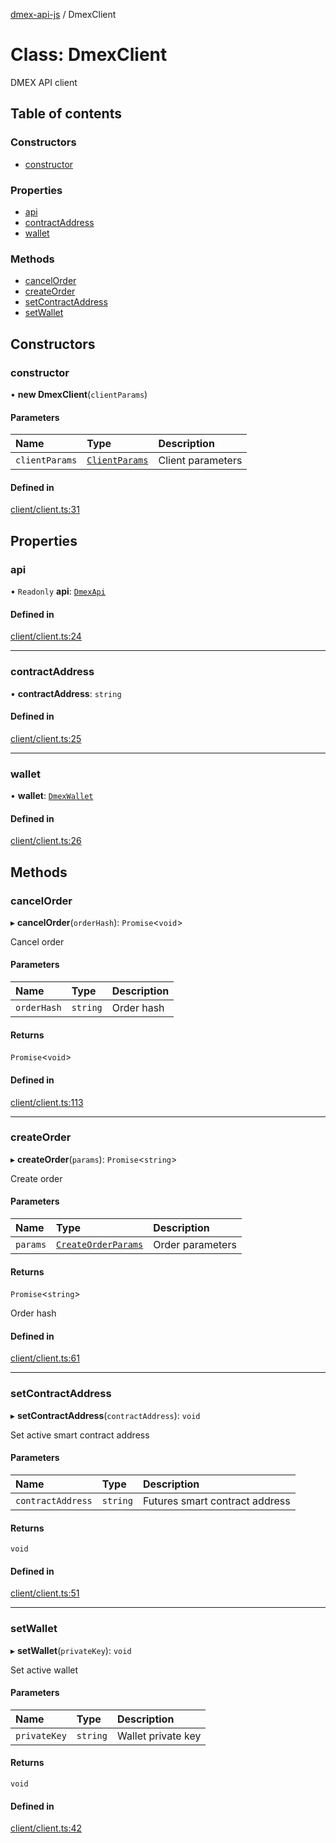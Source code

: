 [dmex-api-js](../README.md) / DmexClient

# Class: DmexClient

DMEX API client

## Table of contents

### Constructors

- [constructor](DmexClient.md#constructor)

### Properties

- [api](DmexClient.md#api)
- [contractAddress](DmexClient.md#contractaddress)
- [wallet](DmexClient.md#wallet)

### Methods

- [cancelOrder](DmexClient.md#cancelorder)
- [createOrder](DmexClient.md#createorder)
- [setContractAddress](DmexClient.md#setcontractaddress)
- [setWallet](DmexClient.md#setwallet)

## Constructors

### constructor

• **new DmexClient**(`clientParams`)

#### Parameters

| Name | Type | Description |
| :------ | :------ | :------ |
| `clientParams` | [`ClientParams`](../interfaces/ClientParams.md) | Client parameters |

#### Defined in

[client/client.ts:31](https://github.com/dmex-app/node-api-js/blob/0ea0202/src/client/client.ts#L31)

## Properties

### api

• `Readonly` **api**: [`DmexApi`](DmexApi.md)

#### Defined in

[client/client.ts:24](https://github.com/dmex-app/node-api-js/blob/0ea0202/src/client/client.ts#L24)

___

### contractAddress

• **contractAddress**: `string`

#### Defined in

[client/client.ts:25](https://github.com/dmex-app/node-api-js/blob/0ea0202/src/client/client.ts#L25)

___

### wallet

• **wallet**: [`DmexWallet`](DmexWallet.md)

#### Defined in

[client/client.ts:26](https://github.com/dmex-app/node-api-js/blob/0ea0202/src/client/client.ts#L26)

## Methods

### cancelOrder

▸ **cancelOrder**(`orderHash`): `Promise`<`void`\>

Cancel order

#### Parameters

| Name | Type | Description |
| :------ | :------ | :------ |
| `orderHash` | `string` | Order hash |

#### Returns

`Promise`<`void`\>

#### Defined in

[client/client.ts:113](https://github.com/dmex-app/node-api-js/blob/0ea0202/src/client/client.ts#L113)

___

### createOrder

▸ **createOrder**(`params`): `Promise`<`string`\>

Create order

#### Parameters

| Name | Type | Description |
| :------ | :------ | :------ |
| `params` | [`CreateOrderParams`](../interfaces/CreateOrderParams.md) | Order parameters |

#### Returns

`Promise`<`string`\>

Order hash

#### Defined in

[client/client.ts:61](https://github.com/dmex-app/node-api-js/blob/0ea0202/src/client/client.ts#L61)

___

### setContractAddress

▸ **setContractAddress**(`contractAddress`): `void`

Set active smart contract address

#### Parameters

| Name | Type | Description |
| :------ | :------ | :------ |
| `contractAddress` | `string` | Futures smart contract address |

#### Returns

`void`

#### Defined in

[client/client.ts:51](https://github.com/dmex-app/node-api-js/blob/0ea0202/src/client/client.ts#L51)

___

### setWallet

▸ **setWallet**(`privateKey`): `void`

Set active wallet

#### Parameters

| Name | Type | Description |
| :------ | :------ | :------ |
| `privateKey` | `string` | Wallet private key |

#### Returns

`void`

#### Defined in

[client/client.ts:42](https://github.com/dmex-app/node-api-js/blob/0ea0202/src/client/client.ts#L42)

